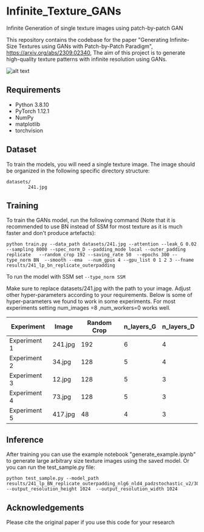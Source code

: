 # Infinite_Texture_GANs
Infinite Generation of single texture images using patch-by-patch GAN

This repository contains the codebase for the paper "Generating Infinite-Size Textures using GANs with Patch-by-Patch Paradigm", https://arxiv.org/abs/2309.02340,
The aim of this project is to generate high-quality texture patterns with infinite resolution using GANs.


![alt text](https://github.com/ai4netzero/Infinite_Texture_GANs/blob/main/examples/res_diff_examples.png)



## Requirements

* Python 3.8.10
* PyTorch 1.12.1
* NumPy
* matplotlib
* torchvision

## Dataset

To train the models, you will need a single texture image. The image should be organized in the following specific directory structure:

```
datasets/
        241.jpg
```

## Training
To train the GANs model, run the following command 
(Note that it is recommended to use BN instead of SSM for most texture as it is much faster and don't produce artefacts):

```
python train.py --data_path datasets/241.jpg --attention --leak_G 0.02 --sampling 8000 --spec_norm_D --padding_mode local --outer_padding replicate   --random_crop 192 --saving_rate 50  --epochs 300 --type_norm BN  --smooth --ema  --num_gpus 4 --gpu_list 0 1 2 3 --fname results/241_lp_bn_replicate_outerpadding
```

To run the model with SSM set  ``` --type_norm SSM ```

Make sure to replace datasets/241.jpg with the path to your image. Adjust other hyper-parameters according to your requirements. Below is some of hyper-parameters we found to work in some experiments. For most experiments setting num_images =8 ,num_workers=0 works well.

 Experiment | Image     | Random Crop | n_layers_G | n_layers_D | 
|------------|-----------|-------------|------------|------------|
| Experiment 1 | 241.jpg   | 192       | 6          | 4          |
| Experiment 2 | 34.jpg    | 128       | 5          | 4          |
| Experiment 3 | 12.jpg    | 128       | 5          | 3          |
| Experiment 4 | 73.jpg    | 128       | 5          | 3          |
| Experiment 5 | 417.jpg    | 48       | 4          | 3          |


## Inference
After training you can use the example notebook "generate_example.ipynb" to generate large arbitrary size texture images using the saved model. 
Or you can run the test_sample.py file:

```
python test_sample.py --model_path results/241_lp_BN_replicate_outerpadding_nlg6_nld4_padzstochastic_v2/300_150.pth  --output_resolution_height 1024  --output_resolution_width 1024
```

## Acknowledgements
Please cite the original paper if you use this code for your research






